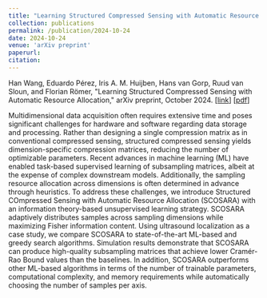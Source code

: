 ```yaml
---
title: "Learning Structured Compressed Sensing with Automatic Resource Allocation"
collection: publications
permalink: /publication/2024-10-24
date: 2024-10-24
venue: 'arXiv preprint'
paperurl: 
citation: 
---
```


Han Wang, Eduardo Pérez, Iris A. M. Huijben, Hans van Gorp, Ruud van Sloun, and Florian Römer, "Learning Structured Compressed Sensing with Automatic Resource Allocation," arXiv preprint, October 2024.
\[[link](https://arxiv.org/abs/2410.18954)\]
\[[pdf](http://hansvangorp.github.io/files/2024-10-24.pdf)\]

Multidimensional data acquisition often requires extensive time and poses significant challenges for hardware and software regarding data storage and processing. Rather than designing a single compression matrix as in conventional compressed sensing, structured compressed sensing yields dimension-specific compression matrices, reducing the number of optimizable parameters. Recent advances in machine learning (ML) have enabled task-based supervised learning of subsampling matrices, albeit at the expense of complex downstream models. Additionally, the sampling resource allocation across dimensions is often determined in advance through heuristics. To address these challenges, we introduce Structured COmpressed Sensing with Automatic Resource Allocation (SCOSARA) with an information theory-based unsupervised learning strategy. SCOSARA adaptively distributes samples across sampling dimensions while maximizing Fisher information content. Using ultrasound localization as a case study, we compare SCOSARA to state-of-the-art ML-based and greedy search algorithms. Simulation results demonstrate that SCOSARA can produce high-quality subsampling matrices that achieve lower Cramér-Rao Bound values than the baselines. In addition, SCOSARA outperforms other ML-based algorithms in terms of the number of trainable parameters, computational complexity, and memory requirements while automatically choosing the number of samples per axis.